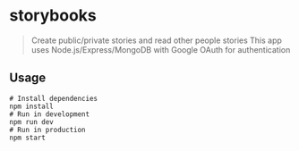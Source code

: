 # storybooks
> Create public/private stories and read other people stories
This app uses Node.js/Express/MongoDB with Google OAuth for authentication

## Usage

```
# Install dependencies
npm install
# Run in development
npm run dev
# Run in production
npm start
```